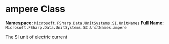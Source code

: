 # ampere Class

**Namespace:** `Microsoft.FSharp.Data.UnitSystems.SI.UnitNames`
**Full Name:** `Microsoft.FSharp.Data.UnitSystems.SI.UnitNames.ampere`

The SI unit of electric current